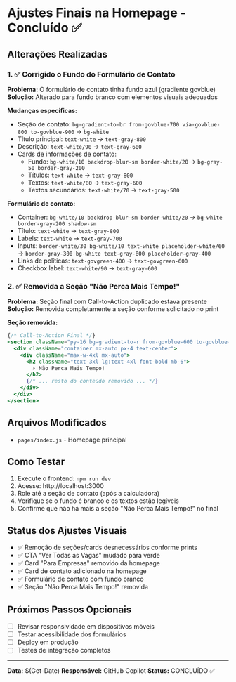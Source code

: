 # Ajustes Finais na Homepage - Concluído ✅

## Alterações Realizadas

### 1. ✅ Corrigido o Fundo do Formulário de Contato
**Problema:** O formulário de contato tinha fundo azul (gradiente govblue)
**Solução:** Alterado para fundo branco com elementos visuais adequados

**Mudanças específicas:**
- Seção de contato: `bg-gradient-to-br from-govblue-700 via-govblue-800 to-govblue-900` → `bg-white`
- Título principal: `text-white` → `text-gray-800`
- Descrição: `text-white/90` → `text-gray-600`
- Cards de informações de contato:
  - Fundo: `bg-white/10 backdrop-blur-sm border-white/20` → `bg-gray-50 border-gray-200`
  - Títulos: `text-white` → `text-gray-800`
  - Textos: `text-white/80` → `text-gray-600`
  - Textos secundários: `text-white/70` → `text-gray-500`

**Formulário de contato:**
- Container: `bg-white/10 backdrop-blur-sm border-white/20` → `bg-white border-gray-200 shadow-sm`
- Título: `text-white` → `text-gray-800`
- Labels: `text-white` → `text-gray-700`
- Inputs: `border-white/30 bg-white/10 text-white placeholder-white/60` → `border-gray-300 bg-white text-gray-800 placeholder-gray-400`
- Links de políticas: `text-govgreen-400` → `text-govgreen-600`
- Checkbox label: `text-white/90` → `text-gray-600`

### 2. ✅ Removida a Seção "Não Perca Mais Tempo!"
**Problema:** Seção final com Call-to-Action duplicado estava presente
**Solução:** Removida completamente a seção conforme solicitado no print

**Seção removida:**
```jsx
{/* Call-to-Action Final */}
<section className="py-16 bg-gradient-to-r from-govblue-600 to-govblue-700 text-white">
  <div className="container mx-auto px-4 text-center">
    <div className="max-w-4xl mx-auto">
      <h2 className="text-3xl lg:text-4xl font-bold mb-6">
        ⚡ Não Perca Mais Tempo!
      </h2>
      {/* ... resto do conteúdo removido ... */}
    </div>
  </div>
</section>
```

## Arquivos Modificados
- `pages/index.js` - Homepage principal

## Como Testar
1. Execute o frontend: `npm run dev`
2. Acesse: http://localhost:3000
3. Role até a seção de contato (após a calculadora)
4. Verifique se o fundo é branco e os textos estão legíveis
5. Confirme que não há mais a seção "Não Perca Mais Tempo!" no final

## Status dos Ajustes Visuais
- ✅ Remoção de seções/cards desnecessários conforme prints
- ✅ CTA "Ver Todas as Vagas" mudado para verde
- ✅ Card "Para Empresas" removido da homepage
- ✅ Card de contato adicionado na homepage
- ✅ Formulário de contato com fundo branco
- ✅ Seção "Não Perca Mais Tempo!" removida

## Próximos Passos Opcionais
- [ ] Revisar responsividade em dispositivos móveis
- [ ] Testar acessibilidade dos formulários
- [ ] Deploy em produção
- [ ] Testes de integração completos

---
**Data:** $(Get-Date)
**Responsável:** GitHub Copilot
**Status:** CONCLUÍDO ✅
